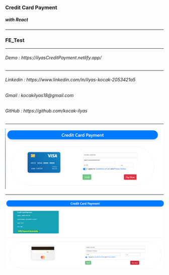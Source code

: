<h3>Credit Card Payment</h3>
<h5>with React</h5>
<hr/>
<h3>FE_Test</h3>
<hr/>
<h6>Demo                : https://ilyasCreditPayment.netlify.app/ </h6>
<hr/>
<h6>Linkedin            : https://www.linkedin.com/in/ilyas-kocak-2053421a5</h6>
<h6>Gmail               : kocakilyas18@gmail.com </h6>
<h6>GitHub              : https://github.com/kocak-ilyas</h6>
<hr/>
<img src="./src/image/visaCard.png" alt="website_image"/>
<hr/>
<img src="./src/image/paymentSuccesfuly.png" alt="website_image2"/>
